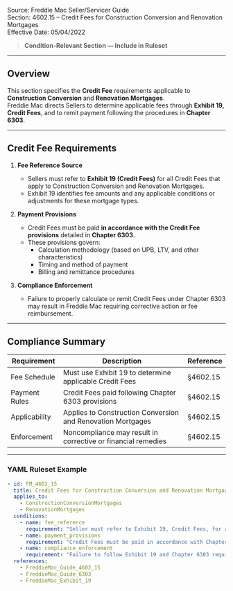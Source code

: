 Source: Freddie Mac Seller/Servicer Guide  
Section: 4602.15 – Credit Fees for Construction Conversion and Renovation Mortgages  
Effective Date: 05/04/2022  

> **Condition-Relevant Section — Include in Ruleset**

---

## Overview  

This section specifies the **Credit Fee** requirements applicable to **Construction Conversion** and **Renovation Mortgages**.  
Freddie Mac directs Sellers to determine applicable fees through **Exhibit 19, Credit Fees**, and to remit payment following the procedures in **Chapter 6303**.

---

## Credit Fee Requirements  

1. **Fee Reference Source**  
   - Sellers must refer to **Exhibit 19 (Credit Fees)** for all Credit Fees that apply to Construction Conversion and Renovation Mortgages.  
   - Exhibit 19 identifies fee amounts and any applicable conditions or adjustments for these mortgage types.  

2. **Payment Provisions**  
   - Credit Fees must be paid **in accordance with the Credit Fee provisions** detailed in **Chapter 6303**.  
   - These provisions govern:  
     - Calculation methodology (based on UPB, LTV, and other characteristics)  
     - Timing and method of payment  
     - Billing and remittance procedures  

3. **Compliance Enforcement**  
   - Failure to properly calculate or remit Credit Fees under Chapter 6303 may result in Freddie Mac requiring corrective action or fee reimbursement.  

---

## Compliance Summary  

| Requirement | Description | Reference |
|--------------|-------------|------------|
| Fee Schedule | Must use Exhibit 19 to determine applicable Credit Fees | §4602.15 |
| Payment Rules | Credit Fees paid following Chapter 6303 provisions | §4602.15 |
| Applicability | Applies to Construction Conversion and Renovation Mortgages | §4602.15 |
| Enforcement | Noncompliance may result in corrective or financial remedies | §4602.15 |

---

### YAML Ruleset Example  

```yaml
- id: FM_4602_15
  title: Credit Fees for Construction Conversion and Renovation Mortgages
  applies_to:
    - ConstructionConversionMortgages
    - RenovationMortgages
  conditions:
    - name: fee_reference
      requirement: "Seller must refer to Exhibit 19, Credit Fees, for applicable Credit Fees related to Construction Conversion and Renovation Mortgages."
    - name: payment_provisions
      requirement: "Credit Fees must be paid in accordance with Chapter 6303 of the Freddie Mac Guide."
    - name: compliance_enforcement
      requirement: "Failure to follow Exhibit 19 and Chapter 6303 requirements may result in corrective action or fee reimbursement."
  references:
    - FreddieMac_Guide_4602_15
    - FreddieMac_Guide_6303
    - FreddieMac_Exhibit_19
